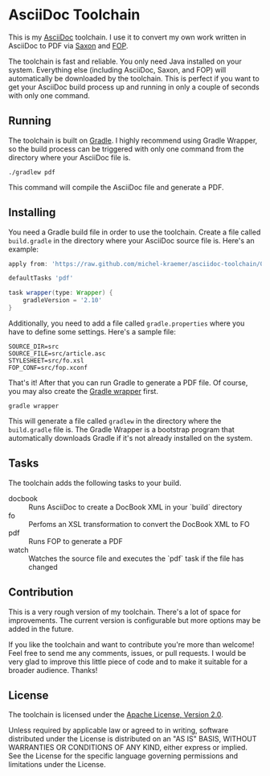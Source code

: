 AsciiDoc Toolchain
==================

This is my [AsciiDoc](http://www.methods.co.nz/asciidoc/) toolchain. I
use it to convert my own work written in AsciiDoc to PDF via
[Saxon](http://saxon.sourceforge.net/) and
[FOP](http://xmlgraphics.apache.org/fop/).

The toolchain is fast and reliable. You only need Java installed on
your system. Everything else (including AsciiDoc, Saxon, and FOP) will
automatically be downloaded by the toolchain. This is perfect if you
want to get your AsciiDoc build process up and running in only a
couple of seconds with only one command.

Running
-------

The toolchain is built on [Gradle](http://www.gradle.org/). I highly
recommend using Gradle Wrapper, so the build process can be triggered
with only one command from the directory where your AsciiDoc file is.

    ./gradlew pdf

This command will compile the AsciiDoc file and generate a PDF.

Installing
----------

You need a Gradle build file in order to use the toolchain. Create
a file called `build.gradle` in the directory where your AsciiDoc
source file is. Here's an example:

```groovy
apply from: 'https://raw.github.com/michel-kraemer/asciidoc-toolchain/0.3/asciidoc-toolchain.gradle'

defaultTasks 'pdf'

task wrapper(type: Wrapper) {
    gradleVersion = '2.10'
}
```

Additionally, you need to add a file called `gradle.properties`
where you have to define some settings. Here's a sample file:

```properties
SOURCE_DIR=src
SOURCE_FILE=src/article.asc
STYLESHEET=src/fo.xsl
FOP_CONF=src/fop.xconf
```

That's it! After that you can run Gradle to generate a PDF file. Of
course, you may also create the
[Gradle wrapper](http://www.gradle.org/docs/current/userguide/gradle_wrapper.html)
first.

    gradle wrapper

This will generate a file called `gradlew` in the directory where
the `build.gradle` file is. The Gradle Wrapper is a bootstrap program
that automatically downloads Gradle if it's not already installed on
the system.

Tasks
-----

The toolchain adds the following tasks to your build.

<dl>
<dt>docbook</dt>
<dd>Runs AsciiDoc to create a DocBook XML in your `build` directory</dd>
<dt>fo</dt>
<dd>Perfoms an XSL transformation to convert the DocBook XML to FO</dd>
<dt>pdf</dt>
<dd>Runs FOP to generate a PDF</dd>
<dt>watch</dt>
<dd>Watches the source file and executes the `pdf` task if the file
has changed</dd>
</dl>

Contribution
------------

This is a very rough version of my toolchain. There's a lot of space
for improvements. The current version is configurable but
more options may be added in the future.

If you like the toolchain and want to contribute you're more
than welcome! Feel free to send me any comments, issues, or pull
requests. I would be very glad to improve this little piece of code
and to make it suitable for a broader audience. Thanks!

License
-------

The toolchain is licensed under the
[Apache License, Version 2.0](http://www.apache.org/licenses/LICENSE-2.0).

Unless required by applicable law or agreed to in writing, software
distributed under the License is distributed on an "AS IS" BASIS,
WITHOUT WARRANTIES OR CONDITIONS OF ANY KIND, either express or implied.
See the License for the specific language governing permissions and
limitations under the License.
